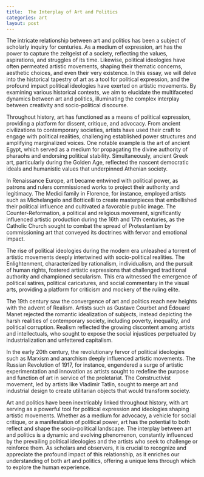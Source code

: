 ```yaml
---
title:  The Interplay of Art and Politics
categories: art
layout: post
---
```



The intricate relationship between art and politics has been a subject of scholarly inquiry for centuries. As a medium of expression, art has the power to capture the zeitgeist of a society, reflecting the values, aspirations, and struggles of its time. Likewise, political ideologies have often permeated artistic movements, shaping their thematic concerns, aesthetic choices, and even their very existence. In this essay, we will delve into the historical tapestry of art as a tool for political expression, and the profound impact political ideologies have exerted on artistic movements. By examining various historical contexts, we aim to elucidate the multifaceted dynamics between art and politics, illuminating the complex interplay between creativity and socio-political discourse.

Throughout history, art has functioned as a means of political expression, providing a platform for dissent, critique, and advocacy. From ancient civilizations to contemporary societies, artists have used their craft to engage with political realities, challenging established power structures and amplifying marginalized voices. One notable example is the art of ancient Egypt, which served as a medium for propagating the divine authority of pharaohs and endorsing political stability. Simultaneously, ancient Greek art, particularly during the Golden Age, reflected the nascent democratic ideals and humanistic values that underpinned Athenian society.

In Renaissance Europe, art became entwined with political power, as patrons and rulers commissioned works to project their authority and legitimacy. The Medici family in Florence, for instance, employed artists such as Michelangelo and Botticelli to create masterpieces that embellished their political influence and cultivated a favorable public image. The Counter-Reformation, a political and religious movement, significantly influenced artistic production during the 16th and 17th centuries, as the Catholic Church sought to combat the spread of Protestantism by commissioning art that conveyed its doctrines with fervor and emotional impact.

The rise of political ideologies during the modern era unleashed a torrent of artistic movements deeply intertwined with socio-political realities. The Enlightenment, characterized by rationalism, individualism, and the pursuit of human rights, fostered artistic expressions that challenged traditional authority and championed secularism. This era witnessed the emergence of political satires, political caricatures, and social commentary in the visual arts, providing a platform for criticism and mockery of the ruling elite.

The 19th century saw the convergence of art and politics reach new heights with the advent of Realism. Artists such as Gustave Courbet and Édouard Manet rejected the romantic idealization of subjects, instead depicting the harsh realities of contemporary society, including poverty, inequality, and political corruption. Realism reflected the growing discontent among artists and intellectuals, who sought to expose the social injustices perpetuated by industrialization and unfettered capitalism.

In the early 20th century, the revolutionary fervor of political ideologies such as Marxism and anarchism deeply influenced artistic movements. The Russian Revolution of 1917, for instance, engendered a surge of artistic experimentation and innovation as artists sought to redefine the purpose and function of art in service of the proletariat. The Constructivist movement, led by artists like Vladimir Tatlin, sought to merge art and industrial design to create utilitarian objects that would transform society.

Art and politics have been inextricably linked throughout history, with art serving as a powerful tool for political expression and ideologies shaping artistic movements. Whether as a medium for advocacy, a vehicle for social critique, or a manifestation of political power, art has the potential to both reflect and shape the socio-political landscape. The interplay between art and politics is a dynamic and evolving phenomenon, constantly influenced by the prevailing political ideologies and the artists who seek to challenge or reinforce them. As scholars and observers, it is crucial to recognize and appreciate the profound impact of this relationship, as it enriches our understanding of both art and politics, offering a unique lens through which to explore the human experience.
